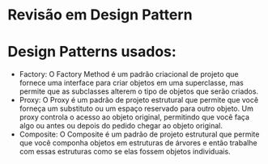 # Revisão em Design Pattern

# Design Patterns usados:

- Factory: O Factory Method é um padrão criacional de projeto que fornece uma interface para criar objetos em uma superclasse, mas permite que as subclasses alterem o tipo de objetos que serão criados.
- Proxy: O Proxy é um padrão de projeto estrutural que permite que você forneça um substituto ou um espaço reservado para outro objeto. Um proxy controla o acesso ao objeto original, permitindo que você faça algo ou antes ou depois do pedido chegar ao objeto original.
- Composite: O Composite é um padrão de projeto estrutural que permite que você componha objetos em estruturas de árvores e então trabalhe com essas estruturas como se elas fossem objetos individuais.
